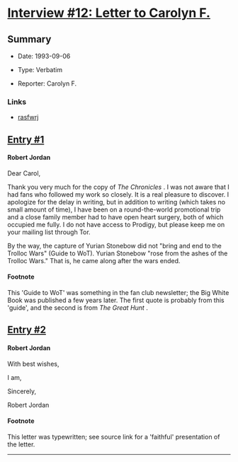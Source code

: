 # [Interview #12: Letter to Carolyn F.](https://www.theoryland.com/intvmain.php?i=12)

## Summary

- Date: 1993-09-06

- Type: Verbatim

- Reporter: Carolyn F.

### Links

- [rasfwrj](http://web.archive.org/web/19970426192912/uts.cc.utexas.edu/~moiraine/jordan/files/1-let.html)


## [Entry #1](https://www.theoryland.com/intvmain.php?i=12#1)

#### Robert Jordan

Dear Carol,

Thank you very much for the copy of
*The Chronicles*
. I was not aware that I had fans who followed my work so closely. It is a real pleasure to discover. I apologize for the delay in writing, but in addition to writing (which takes no small amount of time), I have been on a round-the-world promotional trip and a close family member had to have open heart surgery, both of which occupied me fully. I do not have access to Prodigy, but please keep me on your mailing list through Tor.

By the way, the capture of Yurian Stonebow did not "bring and end to the Trolloc Wars" (Guide to WoT). Yurian Stonebow "rose from the ashes of the Trolloc Wars." That is, he came along after the wars ended.

#### Footnote

This 'Guide to WoT' was something in the fan club newsletter; the Big White Book was published a few years later. The first quote is probably from this 'guide', and the second is from
*The Great Hunt*
.

## [Entry #2](https://www.theoryland.com/intvmain.php?i=12#2)

#### Robert Jordan

With best wishes,

I am,

Sincerely,

Robert Jordan

#### Footnote

This letter was typewritten; see source link for a 'faithful' presentation of the letter.


---

